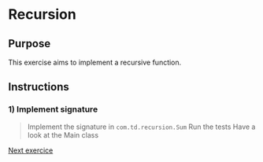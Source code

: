 # Recursion

## Purpose

This exercise aims to implement a recursive function.

## Instructions

### 1) Implement signature

> Implement the signature in `com.td.recursion.Sum`
> Run the tests
> Have a look at the Main class

[Next exercice](../05_either/README.md)
